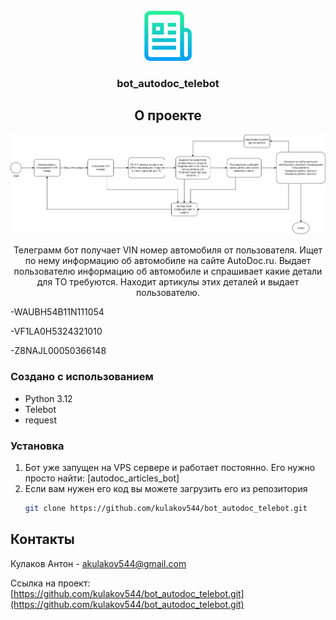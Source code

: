 <!-- PROJECT LOGO -->
<br />
<div align="center">
  <a href="https://github.com/kulakov544/bot_autodoc_telebot.git">
    <img src="images/logo.png" alt="Logo" width="80" height="80">
  </a>

<h3 align="center">bot_autodoc_telebot</h3>



<!-- ABOUT THE PROJECT -->
## О проекте

![Product Name Screen Shot][product-screenshot]

Телеграмм бот получает VIN номер автомобиля от пользователя. Ищет по нему информацию об автомобиле на сайте AutoDoc.ru. 
Выдает пользователю информацию об автомобиле и спрашивает какие детали для ТО требуются. 
Находит артикулы этих деталей и выдает пользователю.


</div>
-WAUBH54B11N111054

-VF1LA0H5324321010

-Z8NAJL00050366148



### Создано с использованием

- Python 3.12
- Telebot
- request


### Установка

1. Бот уже запущен на VPS сервере и работает постоянно. Его нужно просто найти: [autodoc_articles_bot]
2. Если вам нужен его код вы можете загрузить его из репозитория
   ```sh
   git clone https://github.com/kulakov544/bot_autodoc_telebot.git
   ```

<!-- CONTACT -->
## Контакты

Кулаков Антон -  akulakov544@gmail.com

Ссылка на проект: [https://github.com/kulakov544/bot_autodoc_telebot.git](https://github.com/kulakov544/bot_autodoc_telebot.git)



<!-- MARKDOWN LINKS & IMAGES -->
<!-- https://www.markdownguide.org/basic-syntax/#reference-style-links -->
[product-screenshot]: images/shema_autodoc_bot.png

